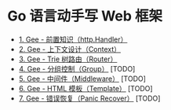 # Go 语言动手写 Web 框架

- [1. Gee - 前置知识（http.Handler）](./project/gee-1.md)
- [2. Gee - 上下文设计（Context）](./project/gee-2.md)
- [3. Gee - Trie 树路由（Router）](./project/gee-3.md)
- [4. Gee - 分组控制（Group）](./project/gee-4.md) [TODO]
- [5. Gee - 中间件（Middleware）](./project/gee-5.md) [TODO]
- [6. Gee - HTML 模板（Template）](./project/gee-6.md) [TODO]
- [7. Gee - 错误恢复（Panic Recover）](./project/gee-7.md) [TODO]



